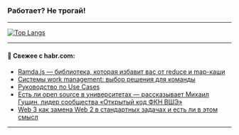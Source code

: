 ### Работает? Не трогай!

---
<!--
#### 🛠️ Technical stack:

![Java](https://img.shields.io/badge/Java-informational?logo=Oracle&style=flat&logoColor=white&color=FF4500)
![Kotlin](https://img.shields.io/badge/Kotlin-informational?logo=Kotlin&style=flat&logoColor=white&color=774D97)
![TS](https://img.shields.io/badge/TypeScript-informational?logo=typeScript&style=flat&logoColor=black&color=017acc)
![Python](https://img.shields.io/badge/Python-informational?logo=Python&style=flat&logoColor=black&color=ffdd54) <br>
![Spring](https://img.shields.io/badge/Spring-informational?logo=Spring&style=flat&logoColor=white&color=6DB33F) 
![SpringBoot](https://img.shields.io/badge/SpringBoot-informational?logo=SpringBoot&style=flat&logoColor=white&color=6DB33F)
![Nest](https://img.shields.io/badge/NestJS-informational?logo=NestJS&style=flat&logoColor=white&color=E0234E) 
![NodeJS](https://img.shields.io/badge/NodeJS-informational?logo=node.js&style=flat&logoColor=white&color=70A760)<br>
![PostgreSQL](https://img.shields.io/badge/PostgreSQL-informational?logo=PostgreSQL&style=flat&logoColor=white&color=DAA520)
![MongoDB](https://img.shields.io/badge/MongoDB-informational?logo=MongoDB&style=flat&logoColor=white&color=870000)
![Apache](https://img.shields.io/badge/Apache-informational?logo=apache&style=flat&logoColor=white&color=f74e28)

___ 
-->

<!--- #### 🛠️ : --->

[![Top Langs](https://github-readme-stats-82jvfl3w3-advtsettinggmailcoms-projects.vercel.app/api/top-langs/?username=zloylis&langs_count=10&hide_title=true&title_color=e6edf3&size_weight=0.5&count_weight=0.5&layout=compact&hide_progress=true&hide_border=true&theme=dracula)](https://github.com/zloylis)

<!---


####  :octocat:&nbsp;&nbsp; Статистика:

![GitHub stats](https://github-readme-stats-u2qms2cxw-advtsettinggmailcoms-projects.vercel.app/api?username=zloylis&show_icons=true&hide_border=true&theme=dracula&title_color=e6edf3&include_all_commits=true&count_private=true&hide_rank=false&hide_title=true&rank_icon=github)
-->
---

#### 💬 Свежее с habr.com:

<!-- BLOG-POST-LIST:START -->
- [Ramda.js — библиотека, которая избавит вас от reduce и map-каши](https://habr.com/ru/companies/otus/articles/886512/?utm_source=habrahabr&utm_medium=rss&utm_campaign=886512)
- [Системы work management: выбор решения для команды](https://habr.com/ru/articles/887238/?utm_source=habrahabr&utm_medium=rss&utm_campaign=887238)
- [Руководство по Use Cases](https://habr.com/ru/articles/887224/?utm_source=habrahabr&utm_medium=rss&utm_campaign=887224)
- [Есть ли open source в университетах — рассказывает Михаил Гущин, лидер сообщества «Открытый код ФКН ВШЭ»](https://habr.com/ru/articles/887010/?utm_source=habrahabr&utm_medium=rss&utm_campaign=887010)
- [Web 3 как замена Web 2 в стандартных задачах и есть ли в этом смысл](https://habr.com/ru/articles/887208/?utm_source=habrahabr&utm_medium=rss&utm_campaign=887208)
<!-- BLOG-POST-LIST:END -->

---
